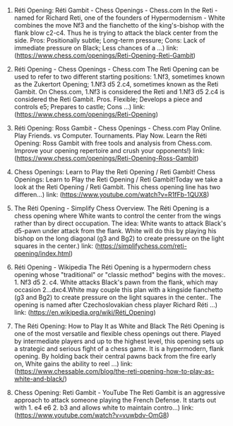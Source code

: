 ---
---
1. Réti Opening: Réti Gambit - Chess Openings - Chess.com
In the Reti - named for Richard Reti, one of the founders of Hypermodernism - White combines the move Nf3 and the fianchetto of the king's-bishop with the flank blow c2-c4. Thus he is trying to attack the black center from the side. Pros: Positionally subtle; Long-term pressure; Cons: Lack of immediate pressure on Black; Less chances of a ...)
link: (https://www.chess.com/openings/Reti-Opening-Reti-Gambit)


2. Réti Opening - Chess Openings - Chess.com
The Reti Opening can be used to refer to two different starting positions: 1.Nf3, sometimes known as the Zukertort Opening; 1.Nf3 d5 2.c4, sometimes known as the Reti Gambit. On Chess.com, 1.Nf3 is considered the Reti and 1.Nf3 d5 2.c4 is considered the Reti Gambit. Pros. Flexible; Develops a piece and controls e5; Prepares to castle; Cons ...)
link: (https://www.chess.com/openings/Reti-Opening)


3. Réti Opening: Ross Gambit - Chess Openings - Chess.com
Play Online. Play Friends. vs Computer. Tournaments. Play Now. Learn the Réti Opening: Ross Gambit with free tools and analysis from Chess.com. Improve your opening repertoire and crush your opponents!)
link: (https://www.chess.com/openings/Reti-Opening-Ross-Gambit)


4. Chess Openings: Learn to Play the Reti Opening / Reti Gambit!
Chess Openings: Learn to Play the Reti Opening / Reti Gambit!Today we take a look at the Reti Opening / Reti Gambit. This chess opening line has two differen...)
link: (https://www.youtube.com/watch?v=R1fFb-1QUX8)


5. The Réti Opening - Simplify Chess
Overview. The Réti Opening is a chess opening where White wants to control the center from the wings rather than by direct occupation. The idea: White wants to attack Black's d5-pawn under attack from the flank. White will do this by playing his bishop on the long diagonal (g3 and Bg2) to create pressure on the light squares in the center.)
link: (https://simplifychess.com/reti-opening/index.html)


6. Réti Opening - Wikipedia
The Réti Opening is a hypermodern chess opening whose "traditional" or "classic method" begins with the moves:. 1. Nf3 d5 2. c4. White attacks Black's pawn from the flank, which may occasion 2...dxc4.White may couple this plan with a kingside fianchetto (g3 and Bg2) to create pressure on the light squares in the center.. The opening is named after Czechoslovakian chess player Richard Réti ...)
link: (https://en.wikipedia.org/wiki/Réti_Opening)


7. The Réti Opening: How to Play It as White and Black
The Réti Opening is one of the most versatile and flexible chess openings out there. Played by intermediate players and up to the highest level, this opening sets up a strategic and serious fight of a chess game. It is a hypermodern, flank opening. By holding back their central pawns back from the fire early on, White gains the ability to reel ...)
link: (https://www.chessable.com/blog/the-reti-opening-how-to-play-as-white-and-black/)


8. Chess Opening: Reti Gambit - YouTube
The Reti Gambit is an aggressive approach to attack someone playing the French Defense. It starts out with 1. e4 e6 2. b3 and allows white to maintain contro...)
link: (https://www.youtube.com/watch?v=vuwbdv-OmG8)


